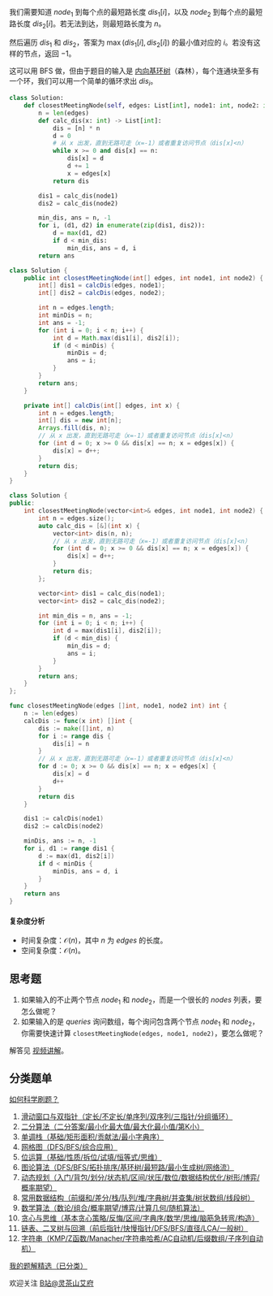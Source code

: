 我们需要知道 $\textit{node}_1$ 到每个点的最短路长度 $\textit{dis}_1[i]$，以及 $\textit{node}_2$ 到每个点的最短路长度 $\textit{dis}_2[i]$。若无法到达，则最短路长度为 $n$。

然后遍历 $\textit{dis}_1$ 和 $\textit{dis}_2$，答案为 $\max(\textit{dis}_1[i],\textit{dis}_2[i])$ 的最小值对应的 $i$。若没有这样的节点，返回 $-1$。

这可以用 BFS 做，但由于题目的输入是 [内向基环树](https://leetcode.cn/problems/maximum-employees-to-be-invited-to-a-meeting/solution/nei-xiang-ji-huan-shu-tuo-bu-pai-xu-fen-c1i1b/)（森林），每个连通块至多有一个环，我们可以用一个简单的循环求出 $\textit{dis}_i$。

```py [sol-Python3]
class Solution:
    def closestMeetingNode(self, edges: List[int], node1: int, node2: int) -> int:
        n = len(edges)
        def calc_dis(x: int) -> List[int]:
            dis = [n] * n
            d = 0
            # 从 x 出发，直到无路可走（x=-1）或者重复访问节点（dis[x]<n）
            while x >= 0 and dis[x] == n:
                dis[x] = d
                d += 1
                x = edges[x]
            return dis

        dis1 = calc_dis(node1)
        dis2 = calc_dis(node2)

        min_dis, ans = n, -1
        for i, (d1, d2) in enumerate(zip(dis1, dis2)):
            d = max(d1, d2)
            if d < min_dis:
                min_dis, ans = d, i
        return ans
```

```java [sol-Java]
class Solution {
    public int closestMeetingNode(int[] edges, int node1, int node2) {
        int[] dis1 = calcDis(edges, node1);
        int[] dis2 = calcDis(edges, node2);

        int n = edges.length;
        int minDis = n;
        int ans = -1;
        for (int i = 0; i < n; i++) {
            int d = Math.max(dis1[i], dis2[i]);
            if (d < minDis) {
                minDis = d;
                ans = i;
            }
        }
        return ans;
    }

    private int[] calcDis(int[] edges, int x) {
        int n = edges.length;
        int[] dis = new int[n];
        Arrays.fill(dis, n);
        // 从 x 出发，直到无路可走（x=-1）或者重复访问节点（dis[x]<n）
        for (int d = 0; x >= 0 && dis[x] == n; x = edges[x]) {
            dis[x] = d++;
        }
        return dis;
    }
}
```

```cpp [sol-C++]
class Solution {
public:
    int closestMeetingNode(vector<int>& edges, int node1, int node2) {
        int n = edges.size();
        auto calc_dis = [&](int x) {
            vector<int> dis(n, n);
            // 从 x 出发，直到无路可走（x=-1）或者重复访问节点（dis[x]<n）
            for (int d = 0; x >= 0 && dis[x] == n; x = edges[x]) {
                dis[x] = d++;
            }
            return dis;
        };

        vector<int> dis1 = calc_dis(node1);
        vector<int> dis2 = calc_dis(node2);

        int min_dis = n, ans = -1;
        for (int i = 0; i < n; i++) {
            int d = max(dis1[i], dis2[i]);
            if (d < min_dis) {
                min_dis = d;
                ans = i;
            }
        }
        return ans;
    }
};
```

```go [sol-Go]
func closestMeetingNode(edges []int, node1, node2 int) int {
	n := len(edges)
	calcDis := func(x int) []int {
		dis := make([]int, n)
		for i := range dis {
			dis[i] = n
		}
		// 从 x 出发，直到无路可走（x=-1）或者重复访问节点（dis[x]<n）
		for d := 0; x >= 0 && dis[x] == n; x = edges[x] {
			dis[x] = d
			d++
		}
		return dis
	}

	dis1 := calcDis(node1)
	dis2 := calcDis(node2)

	minDis, ans := n, -1
	for i, d1 := range dis1 {
		d := max(d1, dis2[i])
		if d < minDis {
			minDis, ans = d, i
		}
	}
	return ans
}
```

#### 复杂度分析

- 时间复杂度：$\mathcal{O}(n)$，其中 $n$ 为 $\textit{edges}$ 的长度。
- 空间复杂度：$\mathcal{O}(n)$。

## 思考题

1. 如果输入的不止两个节点 $\textit{node}_1$ 和 $\textit{node}_2$，而是一个很长的 $\textit{nodes}$ 列表，要怎么做呢？
2. 如果输入的是 $\textit{queries}$ 询问数组，每个询问包含两个节点 $\textit{node}_1$ 和 $\textit{node}_2$，你需要快速计算 `closestMeetingNode(edges, node1, node2)`，要怎么做呢？

解答见 [视频讲解](https://www.bilibili.com/video/BV1Ba411N78j)。

## 分类题单

[如何科学刷题？](https://leetcode.cn/circle/discuss/RvFUtj/)

1. [滑动窗口与双指针（定长/不定长/单序列/双序列/三指针/分组循环）](https://leetcode.cn/circle/discuss/0viNMK/)
2. [二分算法（二分答案/最小化最大值/最大化最小值/第K小）](https://leetcode.cn/circle/discuss/SqopEo/)
3. [单调栈（基础/矩形面积/贡献法/最小字典序）](https://leetcode.cn/circle/discuss/9oZFK9/)
4. [网格图（DFS/BFS/综合应用）](https://leetcode.cn/circle/discuss/YiXPXW/)
5. [位运算（基础/性质/拆位/试填/恒等式/思维）](https://leetcode.cn/circle/discuss/dHn9Vk/)
6. [图论算法（DFS/BFS/拓扑排序/基环树/最短路/最小生成树/网络流）](https://leetcode.cn/circle/discuss/01LUak/)
7. [动态规划（入门/背包/划分/状态机/区间/状压/数位/数据结构优化/树形/博弈/概率期望）](https://leetcode.cn/circle/discuss/tXLS3i/)
8. [常用数据结构（前缀和/差分/栈/队列/堆/字典树/并查集/树状数组/线段树）](https://leetcode.cn/circle/discuss/mOr1u6/)
9. [数学算法（数论/组合/概率期望/博弈/计算几何/随机算法）](https://leetcode.cn/circle/discuss/IYT3ss/)
10. [贪心与思维（基本贪心策略/反悔/区间/字典序/数学/思维/脑筋急转弯/构造）](https://leetcode.cn/circle/discuss/g6KTKL/)
11. [链表、二叉树与回溯（前后指针/快慢指针/DFS/BFS/直径/LCA/一般树）](https://leetcode.cn/circle/discuss/K0n2gO/)
12. [字符串（KMP/Z函数/Manacher/字符串哈希/AC自动机/后缀数组/子序列自动机）](https://leetcode.cn/circle/discuss/SJFwQI/)

[我的题解精选（已分类）](https://github.com/EndlessCheng/codeforces-go/blob/master/leetcode/SOLUTIONS.md)

欢迎关注 [B站@灵茶山艾府](https://space.bilibili.com/206214)
